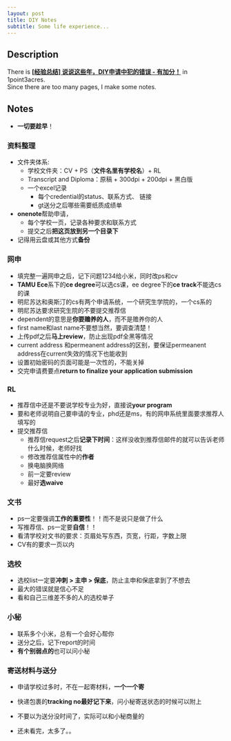 ```yaml
---
layout: post
title: DIY Notes
subtitle: Some life experience...
---
```


## Description
There is [**[经验总结] 说说这些年，DIY申请中犯的错误 - 有加分！**](http://www.1point3acres.com/bbs/thread-80717-1-1.html) in 1point3acres.   
Since there are too many pages, I make some notes.  

## Notes
* **一切要趁早**！

### 资料整理
* 文件夹体系:   
  * 学校文件夹：CV + PS（**文件名里有学校名**）+ RL
  * Transcript and Diploma：原稿 + 300dpi + 200dpi + 黑白版
  * 一个excel记录
    * 每个credential的status、联系方式、 链接
    * gt送分之后哪些需要纸质成绩单
* **onenote**帮助申请，
  * 每个学校一页，记录各种要求和联系方式
  * 提交之后**把这页放到另一个目录下**
* 记得用云盘或其他方式**备份**

### 网申
* 填完整一遍网申之后，记下问题1234给小米，同时改ps和cv
* **TAMU Ece**系下的**ce degree**可以选cs课，ee degree下的**ce track**不能选cs的课
* 明尼苏达和奥斯汀的cs有两个申请系统，一个研究生学院的，一个cs系的
* 明尼苏达要求研究生院的不要提交推荐信
* dependent的意思是**你要赡养的人**，而不是赡养你的人
* first name和last name不要想当然，要调查清楚！
* 上传pdf之后**马上review**，防止出现pdf全黑等情况
* current address 和permeanent address的区别，要保证permeanent address在current失效的情况下也能收到
* 设置初始密码的页面可能是一次性的，不能关掉
* 交完申请费要点**return to finalize your application submission**

### RL
* 推荐信中还是不要说学校专业为好，直接说**your program**
* 要和老师说明自己要申请的专业，phd还是ms，有的网申系统里面要求推荐人填写的
* 提交推荐信
  * 推荐信request之后**记录下时间**：这样没收到推荐信邮件的就可以告诉老师什么时候，老师好找
  * 修改推荐信属性中的**作者**
  * 换电脑换网络
  * 前一定要review
  * 最好**选waive**

### 文书
* ps一定要强调**工作的重要性**！！而不是说只是做了什么
* 写推荐信、ps一定要**自信**！！
* 看清学校对文书的要求：页眉处写东西，页宽，行距，字数上限
* CV有的要求一页以内

### 选校
* 选校list一定要**冲刺 > 主申 > 保底**，防止主申和保底拿到了不想去
* 最大的错误就是信心不足
* 看和自己三维差不多的人的选校单子

### 小秘
* 联系多个小米，总有一个会好心帮你
* 送分之后，记下report的时间
* **有个别弱点的**也可以问小秘

### 寄送材料与送分
* 申请学校过多时，不在一起寄材料，**一个一个寄**
* 快递包裹的**tracking no最好记下来**，问小秘寄送状态的时候可以附上
* 不要以为送分没时间了，实际可以和小秘商量的

* 还未看完，太多了。。
